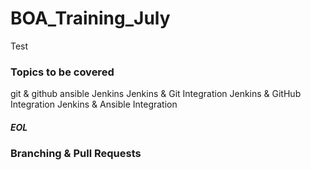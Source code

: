 # BOA_Training_July
Test

### Topics to be covered
git & github
ansible
Jenkins
Jenkins & Git Integration
Jenkins & GitHub Integration
Jenkins & Ansible Integration
##### EOL


### Branching & Pull Requests ###